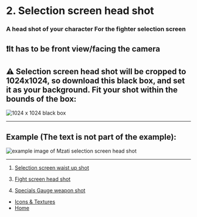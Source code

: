 # 2. Selection screen head shot

### A head shot of your character For the fighter selection screen

## ❗It has to be front view/facing the camera

## ⚠️ Selection screen head shot will be cropped to 1024x1024, so download this black box, and set it as your background. Fit your shot within the bounds of the box:

![1024 x 1024 black box](https://sncommunity.github.io/req/assets/images/1024x1024.jpg)

---

## Example (The text is not part of the example):

![example image of Mzati selection screen head shot](https://sncommunity.github.io/req/assets/images/head-select.png)

---
<ol start = "1">
<li><a href="./waist-up-shot">Selection screen waist up shot</a></li>
</ol>
<ol start = "3">
 <li><a href="./head-shot-fight-screen">Fight screen head shot</a></li>
</ol>
<ol start = "4">
 <li><a href="./specials-gauge-weapon">Specials Gauge weapon shot</a></li>
</ol>

- [Icons & Textures](./icons-and-textures)
- [Home](../)
